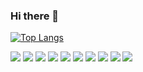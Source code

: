 ### Hi there 👋

<!--
**tmdmini99/tmdmini99** is a ✨ _special_ ✨ repository because its `README.md` (this file) appears on your GitHub profile.

Here are some ideas to get you started:

- 🔭 I’m currently working on ...
- 🌱 I’m currently learning ...
- 👯 I’m looking to collaborate on ...
- 🤔 I’m looking for help with ...
- 💬 Ask me about ...
- 📫 How to reach me: ...
- 😄 Pronouns: ...
- ⚡ Fun fact: ...
 
-->
[![Top Langs](https://github-readme-stats.vercel.app/api/top-langs/?username=tmdmini99)](https://github.com/tmdmini99/github-readme-stats)




 <img src="https://img.shields.io/badge/javascript-F7DF1E?style=for-the-badge&logo=javascript&logoColor=black">

 <img src="https://img.shields.io/badge/jquery-0769AD?style=for-the-badge&logo=jquery &logoColor=black">
 
   <img src="https://img.shields.io/badge/mysql-4479A1?style=for-the-badge&logo=mysql &logoColor=black">
    <img src="https://img.shields.io/badge/html5-E34F26?style=for-the-badge&logo=html5 &logoColor=black">
    <img src="https://img.shields.io/badge/CSS3-FF61F6?style=for-the-badge&logo=#CSS3 &logoColor=black">
    <img src="https://img.shields.io/badge/html5-FF61F6?style=for-the-badge&logo=#html5 &logoColor=black">
    <img src="https://img.shields.io/badge/html5-FF61F6?style=for-the-badge&logo=#html5 &logoColor=black">
    <img src="https://img.shields.io/badge/html5-FF61F6?style=for-the-badge&logo=#html5 &logoColor=black">
    <img src="https://img.shields.io/badge/html5-FF61F6?style=for-the-badge&logo=#html5 &logoColor=black">
    <img src="https://img.shields.io/badge/html5-FF61F6?style=for-the-badge&logo=#html5 &logoColor=black">
    
    
